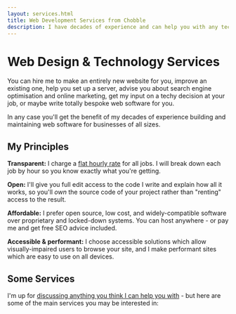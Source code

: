 ```yaml
---
layout: services.html
title: Web Development Services from Chobble
description: I have decades of experience and can help you with any technical challenge.
---
```


# Web Design & Technology Services

You can hire me to make an entirely new website for you, improve an existing one, help you set up a server, advise you about search engine optimisation and online marketing, get my input on a techy decision at your job, or maybe write totally bespoke web software for you.

In any case you'll get the benefit of my decades of experience building and maintaining web software for businesses of all sizes.

## My Principles

**Transparent:** I charge a [flat hourly rate](/prices/) for all jobs. I will break down each job by hour so you know exactly what you're getting.

**Open:** I'll give you full edit access to the code I write and explain how all it works, so you'll _own_ the source code of your project rather than "renting" access to the result.

**Affordable:** I prefer open source, low cost, and widely-compatible software over proprietary and locked-down systems. You can host anywhere - or pay me and get free SEO advice included.

**Accessible & performant:** I choose accessible solutions which allow visually-impaired users to browse your site, and I make performant sites which are easy to use on all devices.

## Some Services

I'm up for [discussing anything you think I can help you with](/contact/) - but here are some of the main services you may be interested in:

